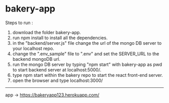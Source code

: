 # bakery-app


Steps to run :

1. download the folder bakery-app.
2. run npm install to install all the dependencies.
3. in the "backend/server.js" file change the url of the mongo DB server to your localhost repo.
4. change the ".env_sample" file to ".env" and set the SERVER_URL to the backend mongoDB url. 
5. run the mongo DB server by typing "npm start" with bakery-app as pwd to start backend server at localhost:5000/.
6. type npm start within the bakery repo to start the react front-end server.
7. open the browser and type localhost:3000/ 

<hr>

app -> https://bakeryapp123.herokuapp.com/
